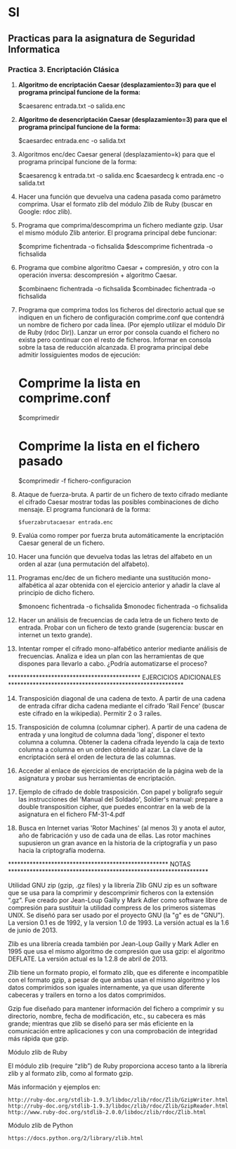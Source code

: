 # SI

## Practicas para la asignatura de Seguridad Informatica

### Practica 3. Encriptación Clásica


1. **Algoritmo de encriptación Caesar (desplazamiento=3) para que el programa principal funcione de la forma:**

      $caesarenc entrada.txt -o salida.enc

2. **Algoritmo de desencriptación Caesar (desplazamiento=3) para que el programa principal funcione de la forma:**

     $caesardec entrada.enc -o salida.txt

3. Algoritmos enc/dec Caesar general (desplazamiento=k) para que el programa principal funcione de la forma:

     $caesarencg k entrada.txt -o salida.enc
     $caesardecg k entrada.enc -o salida.txt

4. Hacer una función que devuelva una cadena pasada como parámetro comprima. Usar el formato zlib del módulo
Zlib de Ruby (buscar en Google: rdoc zlib).

5. Programa que comprima/descomprima un fichero mediante gzip. Usar el mismo módulo Zlib anterior. El programa
principal debe funcionar:

      $comprime fichentrada -o fichsalida
      $descomprime fichentrada -o fichsalida

6. Programa que combine algoritmo Caesar + compresión, y otro con la operación inversa: descompresión + algoritmo
Caesar.

      $combinaenc fichentrada -o fichsalida
      $combinadec fichentrada -o fichsalida

7. Programa que comprima todos los ficheros del directorio actual que se indiquen en un fichero de configuración comprime.conf que contendrá un nombre de fichero por cada línea. (Por ejemplo utilizar el módulo Dir de Ruby (rdoc Dir)). Lanzar un error por consola cuando el fichero no exista pero continuar con el resto de ficheros.
Informar en consola sobre la tasa de reducción alcanzada. El programa principal debe admitir lossiguientes modos
de ejecución:

      # Comprime la lista en comprime.conf
      $comprimedir
      # Comprime la lista en el fichero pasado
      $comprimedir -f fichero-configuracion

8. Ataque de fuerza-bruta. A partir de un fichero de texto cifrado mediante el cifrado Caesar mostrar todas las posibles combinaciones de dicho mensaje. El programa funcionará de la forma:

       $fuerzabrutacaesar entrada.enc

9. Evalúa como romper por fuerza bruta automáticamente la encriptación Caesar general de un fichero.

10. Hacer una función que devuelva todas las letras del alfabeto en un orden al azar (una permutación del alfabeto).

11. Programas enc/dec de un fichero mediante una sustitución mono-alfabética al azar obtenida con el ejercicio anterior y añadir la clave al principio de dicho fichero.

      $monoenc fichentrada -o fichsalida
      $monodec fichentrada -o fichsalida

12. Hacer un análisis de frecuencias de cada letra de un fichero texto de entrada. Probar con un fichero de texto
grande (sugerencia: buscar en internet un texto grande).

13. Intentar romper el cifrado mono-alfabético anterior mediante análisis de frecuencias. Analiza e idea un plan con las herramientas de que dispones para llevarlo a cabo. ¿Podría automatizarse el proceso?




******************************************* EJERCICIOS ADICIONALES *********************************************************


14. Transposición diagonal de una cadena de texto. A partir de una cadena de entrada cifrar dicha cadena mediante
el cifrado 'Rail Fence' (buscar este cifrado en la wikipedia). Permitir 2 o 3 raíles.

15. Transposición de columna (columnar cipher). A partir de una cadena de entrada y una longitud de columna dada
'long', disponer el texto columna a columna. Obtener la cadena cifrada leyendo la caja de texto columna a columna
en un orden obtenido al azar. La clave de la encriptación será el orden de lectura de las columnas.

16. Acceder al enlace de ejercicios de encriptación de la página web de la asignatura y probar sus herramientas de
encriptación.

17. Ejemplo de cifrado de doble trasposición. Con papel y bolígrafo seguir las instrucciones del 'Manual del Soldado',
Soldier's manual: prepare a double transposition cipher, que puedes encontrar en la web de la asignatura en el fichero
FM-31-4.pdf

18. Busca en Internet varias 'Rotor Machines' (al menos 3) y anota el autor, año de fabricación y uso de cada una de
ellas. Las rotor machines supusieron un gran avance en la historia de la criptografía y un paso hacia la criptografía
moderna.



**************************************************** NOTAS *****************************************************************

Utilidad GNU zip (gzip, .gz files) y la librería Zlib GNU zip es un software que se usa para la comprimir y
descomprimir ficheros con la extensión “.gz”. Fue creado por Jean-Loup Gailly y Mark Adler como software libre
de compresión para sustituir la utilidad compress de los primeros sistemas UNIX. Se diseñó para ser usado por
el proyecto GNU (la "g" es de "GNU"). La version 0.1 es de 1992, y la version 1.0 de 1993. La versión actual
es la 1.6 de junio de 2013.

Zlib es una librería creada también por Jean-Loup Gailly y Mark Adler en 1995 que usa el mismo algoritmo de
compresión que usa gzip: el algoritmo DEFLATE. La versión actual es la 1.2.8 de abril de 2013.

Zlib tiene un formato propio, el formato zlib, que es diferente e incompatible con el formato gzip, a pesar de
que ambas usan el mismo algoritmo y los datos comprimidos son iguales internamente, ya que usan diferente cabeceras
y trailers en torno a los datos comprimidos.

Gzip fue diseñado para mantener información del fichero a comprimir y su directorio, nombre, fecha de modificación,
etc., su cabecera es más grande; mientras que zlib se diseñó para ser más eficiente en la comunicación entre
aplicaciones y con una comprobación de integridad más rápida que gzip.

Módulo zlib de Ruby

El módulo zlib (require “zlib”) de Ruby proporciona acceso tanto a la librería zlib y al formato zlib, como al
formato gzip.

  Más información y ejemplos en:

    http://ruby-doc.org/stdlib-1.9.3/libdoc/zlib/rdoc/Zlib/GzipWriter.html
    http://ruby-doc.org/stdlib-1.9.3/libdoc/zlib/rdoc/Zlib/GzipReader.html
    http://www.ruby-doc.org/stdlib-2.0.0/libdoc/zlib/rdoc/Zlib.html

  Módulo zlib de Python

    https://docs.python.org/2/library/zlib.html
